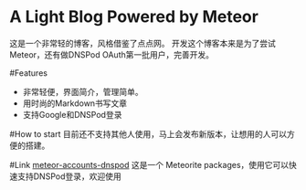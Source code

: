 A Light Blog Powered by Meteor
===========

这是一个非常轻的博客，风格借鉴了点点网。
开发这个博客本来是为了尝试Meteor，还有做DNSPod OAuth第一批用户，完善开发。

#Features
- 非常轻便，界面简介，管理简单。
- 用时尚的Markdown书写文章
- 支持Google和DNSPod登录

#How to start
目前还不支持其他人使用，马上会发布新版本，让想用的人可以方便的搭建。

#Link
[meteor-accounts-dnspod](https://github.com/zewenzhang/meteor-accounts-dnspod) 这是一个 Meteorite packages，使用它可以快速支持DNSPod登录，欢迎使用
